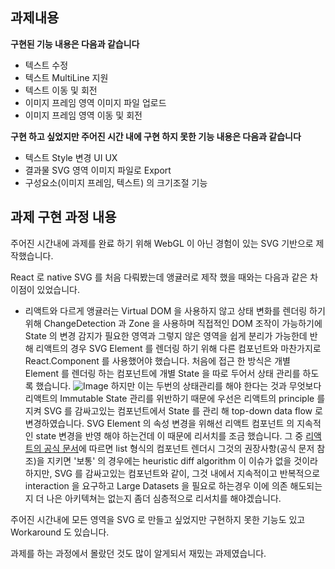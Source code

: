 ## 과제내용

**구현된 기능 내용은 다음과 같습니다**
- 텍스트 수정
- 텍스트 MultiLine 지원
- 텍스트 이동 및 회전
- 이미지 프레임 영역 이미지 파일 업로드
- 이미지 프레임 영역 이동 및 회전

**구현 하고 싶었지만 주어진 시간 내에 구현 하지 못한 기능 내용은 다음과 같습니다**
- 텍스트 Style 변경 UI UX
- 결과물 SVG 영역 이미지 파일로 Export
- 구성요소(이미지 프레임, 텍스트) 의 크기조절 기능

## 과제 구현 과정 내용

주어진 시간내에 과제를 완료 하기 위해 WebGL 이 아닌 경험이 있는 SVG 기반으로 제작했습니다.

React 로 native SVG 를 처음 다뤄봤는데 앵귤러로 제작 했을 때와는 다음과 같은 차이점이 있었습니다.
- 리액트와 다르게 앵귤러는 Virtual DOM 을 사용하지 않고 상태 변화를 렌더링 하기 위해 ChangeDetection 과 Zone 을 사용하며
  직접적인 DOM 조작이 가능하기에 State 의 변경 감지가 필요한 영역과 그렇지 않은 영역을 쉽게 분리가 가능한데 반해
  리액트의 경우 SVG Element 를 렌더링 하기 위해 다른 컴포넌트와 마찬가지로 React.Component 를 사용했어야 했습니다.
  처음에 접근 한 방식은 개별 Element 를 렌더링 하는 컴포넌트에 개별 State 을 따로 두어서 상태 관리를 하도록 했습니다.
  ![Image](https://s3.us-west-2.amazonaws.com/secure.notion-static.com/43422c62-3da8-47de-9042-d5f00447a3ea/Untitled.png?X-Amz-Algorithm=AWS4-HMAC-SHA256&X-Amz-Credential=AKIAT73L2G45O3KS52Y5%2F20210206%2Fus-west-2%2Fs3%2Faws4_request&X-Amz-Date=20210206T100239Z&X-Amz-Expires=86400&X-Amz-Signature=2f18737e0f9d1d690fd2435f80a4c560a076976145911a2debf2dbe70bdd0163&X-Amz-SignedHeaders=host&response-content-disposition=filename%20%3D%22Untitled.png%22)
  하지만 이는 두번의 상태관리를 해야 한다는 것과 무엇보다 리액트의 Immutable State 관리를 위반하기 때문에 
  우선은 리액트의 principle 를 지켜  SVG 를 감싸고있는 컴포넌트에서 State 를 관리 해 top-down data flow 로 변경하였습니다. 
  SVG Element 의 속성 변경을 위해선 리액트 컴포넌트 의 지속적인 state 변경을 반영 해야 하는건데 이 때문에 리서치를 조금 했습니다.
  그 중 [리액트의 공식 문서](https://reactjs.org/docs/reconciliation.html#tradeoffs)에 따르면 list 형식의 컴포넌트 렌더시
  그것의 권장사항(공식 문저 참조)을 지키면 '보통' 의 경우에는 heuristic diff algorithm 이 이슈가 없을 것이라 하지만,
  SVG 를 감싸고있는 컴포넌트와 같이, 그것 내에서 지속적이고 반복적으로 interaction 을 요구하고 Large Datasets 을 필요로 하는경우 
  이에 의존 해도되는지 더 나은 아키텍쳐는 없는지 좀더 심층적으로 리서치를 해야겠습니다.

주어진 시간내에 모든 영역을 SVG 로 만들고 싶었지만 구현하지 못한 기능도 있고 Workaround 도 있습니다.

과제를 하는 과정에서 몰랐던 것도 많이 알게되서 재밌는 과제였습니다.
